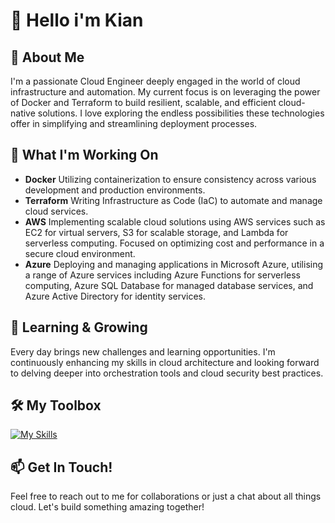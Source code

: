 # 👋 Hello i'm Kian

## 🚀 About Me
I'm a passionate Cloud Engineer deeply engaged in the world of cloud infrastructure and automation. My current focus is on leveraging the power of Docker and Terraform to build resilient, scalable, and efficient cloud-native solutions. I love exploring the endless possibilities these technologies offer in simplifying and streamlining deployment processes.

## 💼 What I'm Working On
-  **Docker** Utilizing containerization to ensure consistency across various development and production environments.
-  **Terraform** Writing Infrastructure as Code (IaC) to automate and manage cloud services.
-  **AWS** Implementing scalable cloud solutions using AWS services such as EC2 for virtual servers, S3 for scalable storage, and Lambda for serverless computing. Focused on optimizing cost and performance in a secure cloud environment.
-  **Azure** Deploying and managing applications in Microsoft Azure, utilising a range of Azure services including Azure Functions for serverless computing, Azure SQL Database for managed database services, and Azure Active Directory for identity services.

## 🌱 Learning & Growing
Every day brings new challenges and learning opportunities. I'm continuously enhancing my skills in cloud architecture and looking forward to delving deeper into orchestration tools and cloud security best practices.

## 🛠️ My Toolbox
[![My Skills](https://skillicons.dev/icons?i=aws,azure,docker,postgres,powershell,py,terraform,vscode,webflow,wordpress,js,html,css)](https://skillicons.dev)

## 📫 Get In Touch!
Feel free to reach out to me for collaborations or just a chat about all things cloud. Let's build something amazing together!



